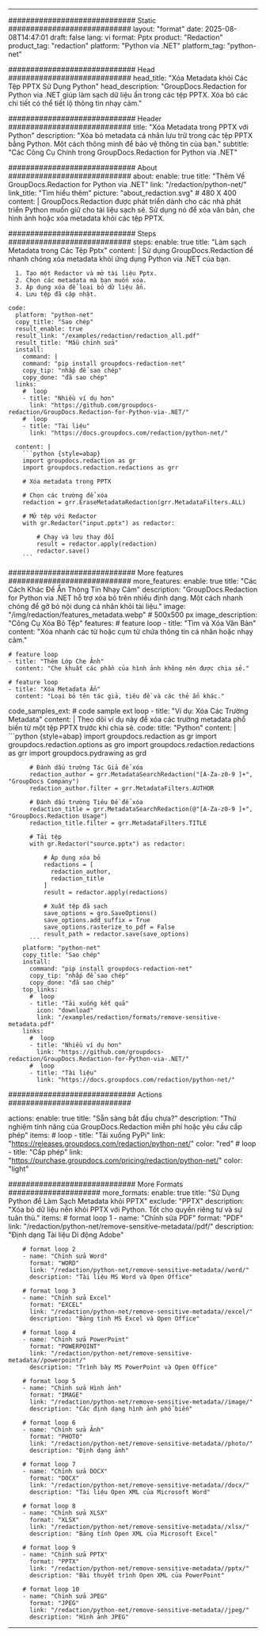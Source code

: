 
---
############################# Static ############################
layout: "format"
date:  2025-08-08T14:47:01
draft: false
lang: vi
format: Pptx
product: "Redaction"
product_tag: "redaction"
platform: "Python via .NET"
platform_tag: "python-net"

############################# Head ############################
head_title: "Xóa Metadata khỏi Các Tệp PPTX Sử Dụng Python"
head_description: "GroupDocs.Redaction for Python via .NET giúp làm sạch dữ liệu ẩn trong các tệp PPTX. Xóa bỏ các chi tiết có thể tiết lộ thông tin nhạy cảm."

############################# Header ############################
title: "Xóa Metadata trong PPTX với Python" 
description: "Xóa bỏ metadata cá nhân lưu trữ trong các tệp PPTX bằng Python. Một cách thông minh để bảo vệ thông tin của bạn."
subtitle: "Các Công Cụ Chính trong GroupDocs.Redaction for Python via .NET" 

############################# About ############################
about:
    enable: true
    title: "Thêm Về GroupDocs.Redaction for Python via .NET"
    link: "/redaction/python-net/"
    link_title: "Tìm hiểu thêm"
    picture: "about_redaction.svg" # 480 X 400
    content: |
       GroupDocs.Redaction được phát triển dành cho các nhà phát triển Python muốn giữ cho tài liệu sạch sẽ. Sử dụng nó để xóa văn bản, che hình ảnh hoặc xóa metadata khỏi các tệp PPTX.

############################# Steps ############################
steps:
    enable: true
    title: "Làm sạch Metadata trong Các Tệp Pptx"
    content: |
      Sử dụng GroupDocs.Redaction để nhanh chóng xóa metadata khỏi ứng dụng Python via .NET của bạn.
      
      1. Tạo một Redactor và mở tài liệu Pptx.
      2. Chọn các metadata mà bạn muốn xóa.
      3. Áp dụng xóa để loại bỏ dữ liệu ẩn.
      4. Lưu tệp đã cập nhật.
   
    code:
      platform: "python-net"
      copy_title: "Sao chép"
      result_enable: true
      result_link: "/examples/redaction/redaction_all.pdf"
      result_title: "Mẫu chỉnh sửa"
      install:
        command: |
        command: "pip install groupdocs-redaction-net"
        copy_tip: "nhấp để sao chép"
        copy_done: "đã sao chép"
      links:
        #  loop
        - title: "Nhiều ví dụ hơn"
          link: "https://github.com/groupdocs-redaction/GroupDocs.Redaction-for-Python-via-.NET/"
        #  loop
        - title: "Tài liệu"
          link: "https://docs.groupdocs.com/redaction/python-net/"
          
      content: |
        ```python {style=abap}
        import groupdocs.redaction as gr
        import groupdocs.redaction.redactions as grr

        # Xóa metadata trong PPTX

        # Chọn các trường để xóa
        redaction = grr.EraseMetadataRedaction(grr.MetadataFilters.ALL)

        # Mở tệp với Redactor
        with gr.Redactor("input.pptx") as redactor:

            # Chạy và lưu thay đổi
            result = redactor.apply(redaction)
            redactor.save()
        ```            


############################# More features ############################
more_features:
  enable: true
  title: "Các Cách Khác Để Ẩn Thông Tin Nhạy Cảm"
  description: "GroupDocs.Redaction for Python via .NET hỗ trợ xóa bỏ trên nhiều định dạng. Một cách nhanh chóng để gỡ bỏ nội dung cá nhân khỏi tài liệu."
  image: "/img/redaction/features_metadata.webp" # 500x500 px
  image_description: "Công Cụ Xóa Bỏ Tệp"
  features:
    # feature loop
    - title: "Tìm và Xóa Văn Bản"
      content: "Xóa nhanh các từ hoặc cụm từ chứa thông tin cá nhân hoặc nhạy cảm."

    # feature loop
    - title: "Thêm Lớp Che Ảnh"
      content: "Che khuất các phần của hình ảnh không nên được chia sẻ."

    # feature loop
    - title: "Xóa Metadata Ẩn"
      content: "Loại bỏ tên tác giả, tiêu đề và các thẻ ẩn khác."
      
  code_samples_ext:
    # code sample ext loop
    - title: "Ví dụ: Xóa Các Trường Metadata"
      content: |
        Theo dõi ví dụ này để xóa các trường metadata phổ biến từ một tệp PPTX trước khi chia sẻ.
      code:
        title: "Python"
        content: |
          ```python {style=abap}
          import groupdocs.redaction as gr
          import groupdocs.redaction.options as gro
          import groupdocs.redaction.redactions as grr
          import groupdocs.pydrawing as grd

          # Đánh dấu trường Tác Giả để xóa
          redaction_author = grr.MetadataSearchRedaction("[A-Za-z0-9 ]+", "GroupDocs Company")
          redaction_author.filter = grr.MetadataFilters.AUTHOR

          # Đánh dấu trường Tiêu Đề để xóa
          redaction_title = grr.MetadataSearchRedaction(@"[A-Za-z0-9 ]+", "GroupDocs.Redaction Usage")
          redaction_title.filter = grr.MetadataFilters.TITLE

          # Tải tệp
          with gr.Redactor("source.pptx") as redactor:

              # Áp dụng xóa bỏ
              redactions = [
                redaction_author,
                redaction_title
              ]
              result = redactor.apply(redactions)

              # Xuất tệp đã sạch
              save_options = gro.SaveOptions()
              save_options.add_suffix = True
              save_options.rasterize_to_pdf = False
              result_path = redactor.save(save_options)
          ```
        platform: "python-net"
        copy_title: "Sao chép"
        install:
          command: "pip install groupdocs-redaction-net"
          copy_tip: "nhấp để sao chép"
          copy_done: "đã sao chép"
        top_links:
          #  loop
          - title: "Tải xuống kết quả"
            icon: "download"
            link: "/examples/redaction/formats/remove-sensitive-metadata.pdf"
        links:
          #  loop
          - title: "Nhiều ví dụ hơn"
            link: "https://github.com/groupdocs-redaction/GroupDocs.Redaction-for-Python-via-.NET/"
          #  loop
          - title: "Tài liệu"
            link: "https://docs.groupdocs.com/redaction/python-net/"


############################# Actions ############################

actions:
  enable: true
  title: "Sẵn sàng bắt đầu chưa?"
  description: "Thử nghiệm tính năng của GroupDocs.Redaction miễn phí hoặc yêu cầu cấp phép"
  items:
    #  loop
    - title: "Tải xuống PyPi"
      link: "https://releases.groupdocs.com/redaction/python-net/"
      color: "red"
        #  loop
    - title: "Cấp phép"
      link: "https://purchase.groupdocs.com/pricing/redaction/python-net/"
      color: "light"


############################# More Formats #####################
more_formats:
    enable: true
    title: "Sử Dụng Python để Làm Sạch Metadata khỏi PPTX"
    exclude: "PPTX"
    description: "Xóa bỏ dữ liệu nền khỏi PPTX với Python. Tốt cho quyền riêng tư và sự tuân thủ."
    items: 
        # format loop 1
        - name: "Chỉnh sửa PDF"
          format: "PDF"
          link: "/redaction/python-net/remove-sensitive-metadata//pdf/"
          description: "Định dạng Tài liệu Di động Adobe"

        # format loop 2
        - name: "Chỉnh sửa Word"
          format: "WORD"
          link: "/redaction/python-net/remove-sensitive-metadata//word/"
          description: "Tài liệu MS Word và Open Office"
          
        # format loop 3
        - name: "Chỉnh sửa Excel"
          format: "EXCEL"
          link: "/redaction/python-net/remove-sensitive-metadata//excel/"
          description: "Bảng tính MS Excel và Open Office"

        # format loop 4
        - name: "Chỉnh sửa PowerPoint"
          format: "POWERPOINT"
          link: "/redaction/python-net/remove-sensitive-metadata//powerpoint/"
          description: "Trình bày MS PowerPoint và Open Office"

        # format loop 5
        - name: "Chỉnh sửa Hình ảnh"
          format: "IMAGE"
          link: "/redaction/python-net/remove-sensitive-metadata//image/"
          description: "Các định dạng hình ảnh phổ biến"

        # format loop 6
        - name: "Chỉnh sửa Ảnh"
          format: "PHOTO"
          link: "/redaction/python-net/remove-sensitive-metadata//photo/"
          description: "Định dạng ảnh"

        # format loop 7
        - name: "Chỉnh sửa DOCX"
          format: "DOCX"
          link: "/redaction/python-net/remove-sensitive-metadata//docx/"
          description: "Tài liệu Open XML của Microsoft Word"
          
        # format loop 8
        - name: "Chỉnh sửa XLSX"
          format: "XLSX"
          link: "/redaction/python-net/remove-sensitive-metadata//xlsx/"
          description: "Bảng tính Open XML của Microsoft Excel"
          
        # format loop 9
        - name: "Chỉnh sửa PPTX"
          format: "PPTX"
          link: "/redaction/python-net/remove-sensitive-metadata//pptx/"
          description: "Bài thuyết trình Open XML của PowerPoint"

        # format loop 10
        - name: "Chỉnh sửa JPEG"
          format: "JPEG"
          link: "/redaction/python-net/remove-sensitive-metadata//jpeg/"
          description: "Hình ảnh JPEG"


---